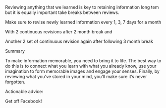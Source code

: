 Reviewing anything that we learned is key to retaining information long tem but it is equally important take breaks between reviews. 

Make sure to revise newly learned information 
every 1, 3, 7 days for a month 

With 2 continuous revisions after 2 month break and   

Another 2 set of continuous revision again after following 3 month break


Summary

To make information memorable, you need to bring it to life. The best way to do this is to connect what you learn with what you already know, use your imagination to form memorable images and engage your senses. Finally, by reviewing what you’ve stored in your mind, you’ll make sure it’s never forgotten. 


Actionable advice:


Get off Facebook!